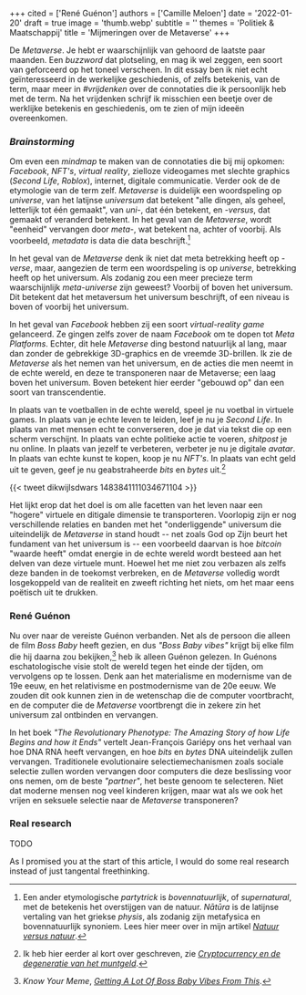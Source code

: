 +++
cited = ['René Guénon']
authors = ['Camille Meloen']
date = '2022-01-20'
draft = true
image = 'thumb.webp'
subtitle = ''
themes = 'Politiek & Maatschappij'
title = 'Mijmeringen over de Metaverse'
+++


De _Metaverse_. Je hebt er waarschijnlijk van gehoord de laatste paar maanden. Een _buzzword_ dat plotseling, en mag ik wel zeggen, een soort van geforceerd op het toneel verscheen. In dit essay ben ik niet echt geïnteresseerd in de werkelijke geschiedenis, of zelfs betekenis, van de term, maar meer in _#vrijdenken_ over de connotaties die ik persoonlijk heb met de term. Na het vrijdenken schrijf ik misschien een beetje over de werklijke betekenis en geschiedenis, om te zien of mijn ideeën overeenkomen.


### *Brainstorming*

Om even een _mindmap_ te maken van de connotaties die bij mij opkomen: _Facebook_, _NFT's_, _virtual reality_, zielloze videogames met slechte graphics (_Second Life_, _Roblox_), internet, digitale communicatie. Verder ook de de etymologie van de term zelf. _Metaverse_ is duidelijk een woordspeling op _universe_, van het latijnse _universum_ dat betekent "alle dingen, als geheel, letterlijk tot één gemaakt", van _uni-_, dat één betekent, en _-versus_, dat gemaakt of veranderd betekent. In het geval van de _Metaverse_, wordt "eenheid" vervangen door _meta-_, wat betekent na, achter of voorbij. Als voorbeeld, _metadata_ is data die data beschrijft.[^1]


In het geval van de _Metaverse_ denk ik niet dat meta betrekking heeft op _-verse_, maar, aangezien de term een woordspeling is op _universe_, betrekking heeft op het universum. Als zodanig zou een meer precieze term waarschijnlijk _meta-universe_ zijn geweest? Voorbij of boven het universum. Dit betekent dat het metaversum het universum beschrijft, of een niveau is boven of voorbij het universum.

In het geval van _Facebook_ hebben zij een soort _virtual-reality game_ gelanceerd. Ze gingen zelfs zover de naam _Facebook_ om te dopen tot _Meta Platforms_. Echter, dit hele _Metaverse_ ding bestond natuurlijk al lang, maar dan zonder de gebrekkige 3D-graphics en de vreemde 3D-brillen. Ik zie de _Metaverse_ als het nemen van het universum, en de acties die men neemt in de echte wereld, en deze te transponeren naar de Metaverse; een laag boven het universum. Boven betekent hier eerder "gebouwd op" dan een soort van transcendentie.

In plaats van te voetballen in de echte wereld, speel je nu voetbal in virtuele games. In plaats van je echte leven te leiden, leef je nu je _Second Life_. In plaats van met mensen echt te converseren, doe je dat via tekst die op een scherm verschijnt. In plaats van echte politieke actie te voeren, _shitpost_ je nu online. In plaats van jezelf te verbeteren, verbeter je nu je digitale _avatar_. In plaats van echte kunst te kopen, koop je nu _NFT's_. In plaats van echt geld uit te geven, geef je nu geabstraheerde _bits_ en _bytes_ uit.[^2]

{{< tweet dikwijlsdwars 1483841111034671104 >}}

Het lijkt erop dat het doel is om alle facetten van het leven naar een "hogere" virtuele en ditigale dimensie te transporteren. Voorlopig zijn er nog verschillende relaties en banden met het "onderliggende" universum die uiteindelijk de _Metaverse_ in stand houdt -- net zoals God op Zijn beurt het fundament van het universum is -- een voorbeeld daarvan is hoe _bitcoin_ "waarde heeft" omdat energie in de echte wereld wordt besteed aan het delven van deze virtuele munt. Hoewel het me niet zou verbazen als zelfs deze banden in de toekomst verbreken, en de _Metaverse_ volledig wordt losgekoppeld van de realiteit en zweeft richting het niets, om het maar eens poëtisch uit te drukken.


### René Guénon

Nu over naar de vereiste Guénon verbanden. Net als de persoon die alleen de film _Boss Baby_ heeft gezien, en dus _"Boss Baby vibes"_ krijgt bij elke film die hij daarna zou bekijken,[^3] heb ik alleen Guénon gelezen. In Guénons eschatologische visie stolt de wereld tegen het einde der tijden, om vervolgens op te lossen. Denk aan het materialisme en modernisme van de 19e eeuw, en het relativisme en postmodernisme van de 20e eeuw. We zouden dit ook kunnen zien in de wetenschap die de computer voortbracht, en de computer die de _Metaverse_ voortbrengt die in zekere zin het universum zal ontbinden en vervangen.

In het boek _"The Revolutionary Phenotype: The Amazing Story of how Life Begins and how it Ends"_ vertelt Jean-François Gariépy ons het verhaal van hoe DNA RNA heeft vervangen, en hoe _bits_ en _bytes_ DNA uiteindelijk zullen vervangen. Traditionele evolutionaire selectiemechanismen zoals sociale selectie zullen worden vervangen door computers die deze beslissing voor ons nemen, om de beste _"partner"_, het beste genoom te selecteren. Niet dat moderne mensen nog veel kinderen krijgen, maar wat als we ook het vrijen en seksuele selectie naar de _Metaverse_ transponeren?


### Real research

TODO

As I promised you at the start of this article, I would do some real research instead of just tangental freethinking.


[^1]: Een ander etymologische _partytrick_ is _bovennatuurlijk_, of _supernatural_, met de betekenis het overstijgen van de natuur. _Nātūra_ is de latijnse vertaling van het griekse _physis_, als zodanig zijn metafysica en bovennatuurlijk synoniem. Lees hier meer over in mijn artikel _[Natuur versus natuur](https://reactionair.nl/artikelen/natuur-versus-natuur/)_.
[^2]: Ik heb hier eerder al kort over geschreven, zie _[Cryptocurrency en de degeneratie van het muntgeld](https://reactionair.nl/artikelen/cryptocurrency-en-de-degeneratie-van-het-muntgeld/)_.
[^3]: _Know Your Meme_, _[Getting A Lot Of Boss Baby Vibes From This](https://knowyourmeme.com/memes/getting-a-lot-of-boss-baby-vibes-from-this)_.
